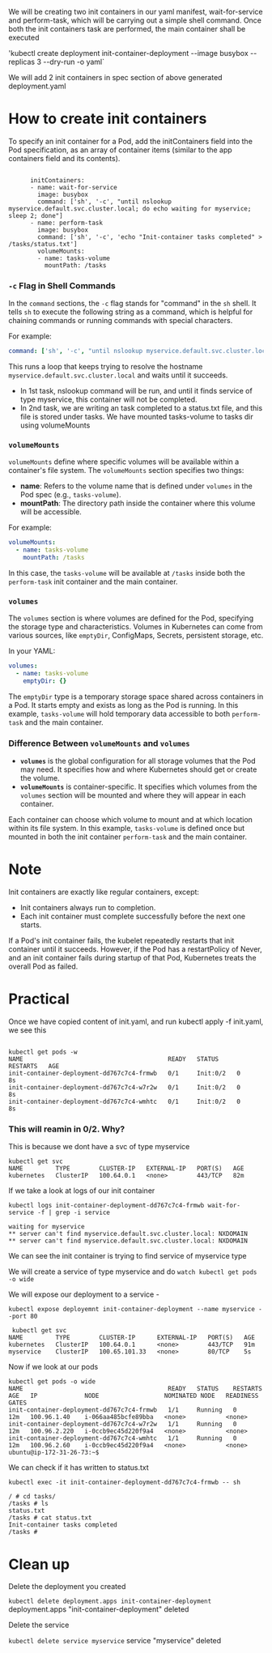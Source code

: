 
We will be creating two init containers in our yaml manifest, wait-for-service and perform-task, which will be carrying out a simple shell command. Once both the init containers task are performed, the main container shall be executed

'kubectl create deployment init-container-deployment --image busybox --replicas 3 --dry-run -o yaml`

We will add 2 init containers in spec section of above generated deployment.yaml

# How to create init containers

To specify an init container for a Pod, add the initContainers field into the Pod specification, as an array of container items (similar to the app containers field and its contents).

```

      initContainers:
      - name: wait-for-service
        image: busybox
        command: ['sh', '-c', "until nslookup myservice.default.svc.cluster.local; do echo waiting for myservice; sleep 2; done"]
      - name: perform-task
        image: busybox
        command: ['sh', '-c', 'echo "Init-container tasks completed" > /tasks/status.txt']
        volumeMounts:
        - name: tasks-volume
          mountPath: /tasks 
```

### `-c` Flag in Shell Commands
In the `command` sections, the `-c` flag stands for "command" in the `sh` shell. It tells `sh` to execute the following string as a command, which is helpful for chaining commands or running commands with special characters. 

For example:
```yaml
command: ['sh', '-c', "until nslookup myservice.default.svc.cluster.local; do echo waiting for myservice; sleep 2; done"]
```
This runs a loop that keeps trying to resolve the hostname `myservice.default.svc.cluster.local` and waits until it succeeds.


- In 1st task, nslookup command will be run, and until it finds service of type myservice, this container will not be completed.
- In 2nd task, we are writing an task completed to a status.txt file, and this file is stored under tasks. We have mounted tasks-volume to tasks dir using volumeMounts



### `volumeMounts`
`volumeMounts` define where specific volumes will be available within a container's file system. The `volumeMounts` section specifies two things:
- **name**: Refers to the volume name that is defined under `volumes` in the Pod spec (e.g., `tasks-volume`).
- **mountPath**: The directory path inside the container where this volume will be accessible.

For example:
```yaml
volumeMounts:
  - name: tasks-volume
    mountPath: /tasks
```
In this case, the `tasks-volume` will be available at `/tasks` inside both the `perform-task` init container and the main container.

### `volumes`
The `volumes` section is where volumes are defined for the Pod, specifying the storage type and characteristics. Volumes in Kubernetes can come from various sources, like `emptyDir`, ConfigMaps, Secrets, persistent storage, etc.

In your YAML:
```yaml
volumes:
  - name: tasks-volume
    emptyDir: {}
```
The `emptyDir` type is a temporary storage space shared across containers in a Pod. It starts empty and exists as long as the Pod is running. In this example, `tasks-volume` will hold temporary data accessible to both `perform-task` and the main container.

### Difference Between `volumeMounts` and `volumes`

- **`volumes`** is the global configuration for all storage volumes that the Pod may need. It specifies how and where Kubernetes should get or create the volume.
- **`volumeMounts`** is container-specific. It specifies which volumes from the `volumes` section will be mounted and where they will appear in each container.

Each container can choose which volume to mount and at which location within its file system. In this example, `tasks-volume` is defined once but mounted in both the init container `perform-task` and the main container.


# Note 

Init containers are exactly like regular containers, except:

- Init containers always run to completion.
- Each init container must complete successfully before the next one starts.

If a Pod's init container fails, the kubelet repeatedly restarts that init container until it succeeds. However, if the Pod has a restartPolicy of Never, and an init container fails during startup of that Pod, Kubernetes treats the overall Pod as failed.


# Practical

Once we have copied content of init.yaml, and run kubectl apply -f init.yaml, we see this

```

kubectl get pods -w
NAME                                        READY   STATUS     RESTARTS   AGE
init-container-deployment-dd767c7c4-frmwb   0/1     Init:0/2   0          8s
init-container-deployment-dd767c7c4-w7r2w   0/1     Init:0/2   0          8s
init-container-deployment-dd767c7c4-wmhtc   0/1     Init:0/2   0          8s

```

### This will reamin in 0/2. Why?

This is because we dont have a svc of type myservice

```
kubectl get svc
NAME         TYPE        CLUSTER-IP   EXTERNAL-IP   PORT(S)   AGE
kubernetes   ClusterIP   100.64.0.1   <none>        443/TCP   82m
```

If we take a look at logs of our init container

`kubectl logs init-container-deployment-dd767c7c4-frmwb wait-for-service -f | grep -i service`
```
waiting for myservice
** server can't find myservice.default.svc.cluster.local: NXDOMAIN
** server can't find myservice.default.svc.cluster.local: NXDOMAIN
```
We can see the init container is trying to find service of myservice type

We will create a service of type myservice and do `watch kubectl get pods -o wide`

We will expose our deployment to a service -

`kubectl expose deployemnt init-container-deployment --name myservice --port 80`

```
 kubectl get svc
NAME         TYPE        CLUSTER-IP      EXTERNAL-IP   PORT(S)   AGE
kubernetes   ClusterIP   100.64.0.1      <none>        443/TCP   91m
myservice    ClusterIP   100.65.101.33   <none>        80/TCP    5s

```

Now if we look at our pods

```
kubectl get pods -o wide
NAME                                        READY   STATUS    RESTARTS   AGE   IP             NODE                  NOMINATED NODE   READINESS GATES
init-container-deployment-dd767c7c4-frmwb   1/1     Running   0          12m   100.96.1.40    i-066aa485bcfe89bba   <none>           <none>
init-container-deployment-dd767c7c4-w7r2w   1/1     Running   0          12m   100.96.2.220   i-0ccb9ec45d220f9a4   <none>           <none>
init-container-deployment-dd767c7c4-wmhtc   1/1     Running   0          12m   100.96.2.60    i-0ccb9ec45d220f9a4   <none>           <none>
ubuntu@ip-172-31-26-73:~$ 

```

We can check if it has written to status.txt

`kubectl exec -it init-container-deployment-dd767c7c4-frmwb -- sh`

```
/ # cd tasks/
/tasks # ls
status.txt
/tasks # cat status.txt 
Init-container tasks completed
/tasks # 

```

# Clean up

Delete the deployment you created

`kubectl delete deployment.apps init-container-deployment`
deployment.apps "init-container-deployment" deleted

Delete the service

`kubectl delete service myservice`
service "myservice" deleted
